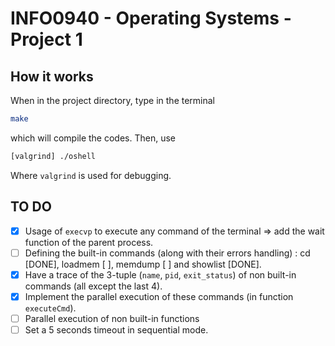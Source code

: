 # INFO0940 - Operating Systems - Project 1

## How it works
When in the project directory, type in the terminal
```bash
make
```
which will compile the codes. Then, use
```bash
[valgrind] ./oshell
```
Where `valgrind` is used for debugging.

## TO DO
- [X] Usage of `execvp` to execute any command of the terminal => add the wait function of the parent process.
- [ ] Defining the built-in commands (along with their errors handling) : cd [DONE], loadmem [ ], memdump [ ] and showlist [DONE].
- [X] Have a trace of the 3-tuple (`name`, `pid`, `exit_status`) of non built-in commands (all except the last 4).
- [X] Implement the parallel execution of these commands (in function `executeCmd`).
- [ ] Parallel execution of non built-in functions
- [ ] Set a 5 seconds timeout in sequential mode.
